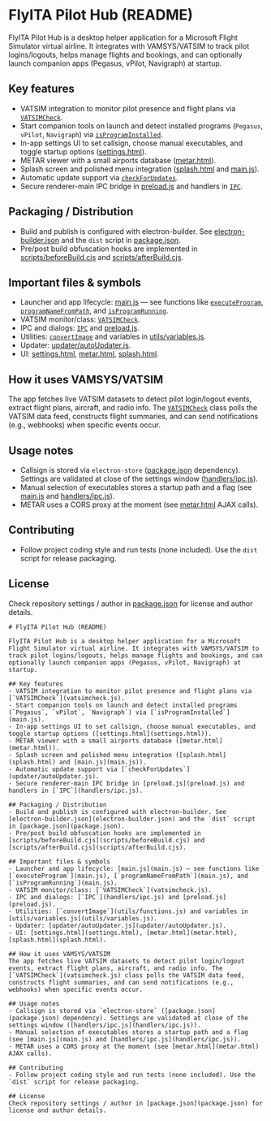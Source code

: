 # FlyITA Pilot Hub (README)

FlyITA Pilot Hub is a desktop helper application for a Microsoft Flight Simulator virtual airline. It integrates with VAMSYS/VATSIM to track pilot logins/logouts, helps manage flights and bookings, and can optionally launch companion apps (Pegasus, vPilot, Navigraph) at startup.

## Key features
- VATSIM integration to monitor pilot presence and flight plans via [`VATSIMCheck`](vatsimcheck.js).
- Start companion tools on launch and detect installed programs (`Pegasus`, `vPilot`, `Navigraph`) via [`isProgramInstalled`](main.js).
- In-app settings UI to set callsign, choose manual executables, and toggle startup options ([settings.html](settings.html)).
- METAR viewer with a small airports database ([metar.html](metar.html)).
- Splash screen and polished menu integration ([splash.html](splash.html) and [main.js](main.js)).
- Automatic update support via [`checkForUpdates`](updater/autoUpdater.js).
- Secure renderer-main IPC bridge in [preload.js](preload.js) and handlers in [`IPC`](handlers/ipc.js).

## Packaging / Distribution
- Build and publish is configured with electron-builder. See [electron-builder.json](electron-builder.json) and the `dist` script in [package.json](package.json).
- Pre/post build obfuscation hooks are implemented in [scripts/beforeBuild.cjs](scripts/beforeBuild.cjs) and [scripts/afterBuild.cjs](scripts/afterBuild.cjs).

## Important files & symbols
- Launcher and app lifecycle: [main.js](main.js) — see functions like [`executeProgram`](main.js), [`programNameFromPath`](main.js), and [`isProgramRunning`](main.js).
- VATSIM monitor/class: [`VATSIMCheck`](vatsimcheck.js).
- IPC and dialogs: [`IPC`](handlers/ipc.js) and [preload.js](preload.js).
- Utilities: [`convertImage`](utils/functions.js) and variables in [utils/variables.js](utils/variables.js).
- Updater: [updater/autoUpdater.js](updater/autoUpdater.js).
- UI: [settings.html](settings.html), [metar.html](metar.html), [splash.html](splash.html).

## How it uses VAMSYS/VATSIM
The app fetches live VATSIM datasets to detect pilot login/logout events, extract flight plans, aircraft, and radio info. The [`VATSIMCheck`](vatsimcheck.js) class polls the VATSIM data feed, constructs flight summaries, and can send notifications (e.g., webhooks) when specific events occur.

## Usage notes
- Callsign is stored via `electron-store` ([package.json](package.json) dependency). Settings are validated at close of the settings window ([handlers/ipc.js](handlers/ipc.js)).
- Manual selection of executables stores a startup path and a flag (see [main.js](main.js) and [handlers/ipc.js](handlers/ipc.js)).
- METAR uses a CORS proxy at the moment (see [metar.html](metar.html) AJAX calls).

## Contributing
- Follow project coding style and run tests (none included). Use the `dist` script for release packaging.

## License
Check repository settings / author in [package.json](package.json) for license and author details.

```// filepath: c:\Users\anton\Desktop\daje\README.md
# FlyITA Pilot Hub (README)

FlyITA Pilot Hub is a desktop helper application for a Microsoft Flight Simulator virtual airline. It integrates with VAMSYS/VATSIM to track pilot logins/logouts, helps manage flights and bookings, and can optionally launch companion apps (Pegasus, vPilot, Navigraph) at startup.

## Key features
- VATSIM integration to monitor pilot presence and flight plans via [`VATSIMCheck`](vatsimcheck.js).
- Start companion tools on launch and detect installed programs (`Pegasus`, `vPilot`, `Navigraph`) via [`isProgramInstalled`](main.js).
- In-app settings UI to set callsign, choose manual executables, and toggle startup options ([settings.html](settings.html)).
- METAR viewer with a small airports database ([metar.html](metar.html)).
- Splash screen and polished menu integration ([splash.html](splash.html) and [main.js](main.js)).
- Automatic update support via [`checkForUpdates`](updater/autoUpdater.js).
- Secure renderer-main IPC bridge in [preload.js](preload.js) and handlers in [`IPC`](handlers/ipc.js).

## Packaging / Distribution
- Build and publish is configured with electron-builder. See [electron-builder.json](electron-builder.json) and the `dist` script in [package.json](package.json).
- Pre/post build obfuscation hooks are implemented in [scripts/beforeBuild.cjs](scripts/beforeBuild.cjs) and [scripts/afterBuild.cjs](scripts/afterBuild.cjs).

## Important files & symbols
- Launcher and app lifecycle: [main.js](main.js) — see functions like [`executeProgram`](main.js), [`programNameFromPath`](main.js), and [`isProgramRunning`](main.js).
- VATSIM monitor/class: [`VATSIMCheck`](vatsimcheck.js).
- IPC and dialogs: [`IPC`](handlers/ipc.js) and [preload.js](preload.js).
- Utilities: [`convertImage`](utils/functions.js) and variables in [utils/variables.js](utils/variables.js).
- Updater: [updater/autoUpdater.js](updater/autoUpdater.js).
- UI: [settings.html](settings.html), [metar.html](metar.html), [splash.html](splash.html).

## How it uses VAMSYS/VATSIM
The app fetches live VATSIM datasets to detect pilot login/logout events, extract flight plans, aircraft, and radio info. The [`VATSIMCheck`](vatsimcheck.js) class polls the VATSIM data feed, constructs flight summaries, and can send notifications (e.g., webhooks) when specific events occur.

## Usage notes
- Callsign is stored via `electron-store` ([package.json](package.json) dependency). Settings are validated at close of the settings window ([handlers/ipc.js](handlers/ipc.js)).
- Manual selection of executables stores a startup path and a flag (see [main.js](main.js) and [handlers/ipc.js](handlers/ipc.js)).
- METAR uses a CORS proxy at the moment (see [metar.html](metar.html) AJAX calls).

## Contributing
- Follow project coding style and run tests (none included). Use the `dist` script for release packaging.

## License
Check repository settings / author in [package.json](package.json) for license and author details.
